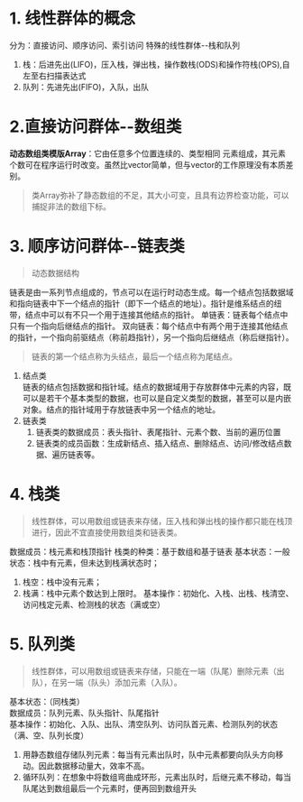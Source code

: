 # 1. 线性群体的概念
分为：直接访问、顺序访问、索引访问
特殊的线性群体--栈和队列
1. 栈：后进先出(LIFO)，压入栈，弹出栈，操作数栈(ODS)和操作符栈(OPS),自左至右扫描表达式
2. 队列：先进先出(FIFO)，入队，出队

# 2.直接访问群体--数组类
**动态数组类模版Array**：它由任意多个位置连续的、类型相同 元素组成，其元素个数可在程序运行时改变。虽然比vector简单，但与vector的工作原理没有本质差别。
>类Array弥补了静态数组的不足，其大小可变，且具有边界检查功能，可以捕捉非法的数组下标。

# 3. 顺序访问群体--链表类
>动态数据结构

链表是由一系列节点组成的，节点可以在运行时动态生成。每一个结点包括数据域和指向链表中下一个结点的指针（即下一个结点的地址）。指针是维系结点的纽带，结点中可以有不只一个用于连接其他结点的指针。
单链表：链表每个结点中只有一个指向后继结点的指针。
双向链表：每个结点中有两个用于连接其他结点的指针，一个指向前驱结点（称前趋指针），另一个指向后继结点（称后继指针）。
>链表的第一个结点称为头结点，最后一个结点称为尾结点。
1. 结点类</br>
	链表的结点包括数据和指针域。结点的数据域用于存放群体中元素的内容，既可以是若干个基本类型的数据，也可以是自定义类型的数据，甚至可以是内嵌对象。结点的指针域用于存放链表中另一个结点的地址。
1. 链表类
	1. 链表类的数据成员：表头指针、表尾指针、元素个数、当前的遍历位置
	2. 链表类的成员函数：生成新结点、插入结点、删除结点、访问/修改结点数据、遍历链表等。

# 4. 栈类
>线性群体，可以用数组或链表来存储，压入栈和弹出栈的操作都只能在栈顶进行，因此不宜直接使用数组类和链表类。

数据成员：栈元素和栈顶指针
栈类的种类：基于数组和基于链表
基本状态：一般状态：栈中有元素，但未达到栈满状态时；
1. 栈空：栈中没有元素；
2.  栈满：栈中元素个数达到上限时。
基本操作：初始化、入栈、出栈、栈清空、访问栈定元素、检测栈的状态（满或空）

# 5. 队列类
>线性群体，可以用数组或链表来存储，只能在一端（队尾）删除元素（出队），在另一端（队头）添加元素（入队）。

基本状态：（同栈类）</br>
数据成员：队列元素、队头指针、队尾指针</br>
基本操作：初始化、入队、出队、清空队列、访问队首元素、检测队列的状态（满、空、队列长度）</br>
1. 用静态数组存储队列元素：每当有元素出队时，队中元素都要向队头方向移动。因此数据移动量大，效率不高。
2. 循环队列：在想象中将数组弯曲成环形，元素出队时，后继元素不移动，每当队尾达到数组最后一个元素时，便再回到数组开头


